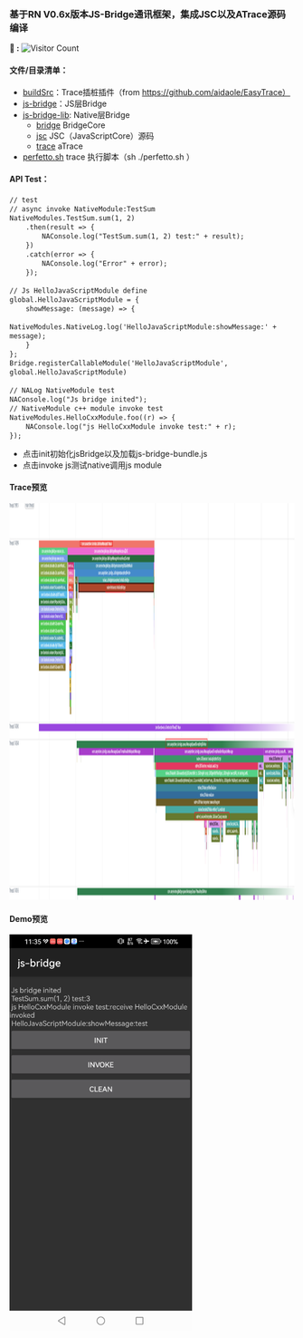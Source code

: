
### 基于RN V0.6x版本JS-Bridge通讯框架，集成JSC以及ATrace源码编译

<p>
  <strong>👀 :</strong>
  <img src="https://profile-counter.glitch.me/LumenVestige.RNJsBridgeWithJSCSourceCompile/count.svg" alt="Visitor Count"  width="120"/>
</p>

#### 文件/目录清单： 
+ [buildSrc](buildSrc)：Trace插桩插件（from https://github.com/aidaole/EasyTrace）
+ [js-bridge](js-bridge)：JS层Bridge
+ [js-bridge-lib](js-bridge-lib): Native层Bridge
  + [bridge](js-bridge-lib/src/main/cpp/bridge) BridgeCore
  + [jsc](js-bridge-lib/src/main/cpp/jsc) JSC（JavaScriptCore）源码
  + [trace](js-bridge-lib/src/main/cpp/trace) aTrace
+ [perfetto.sh](perfetto.sh) trace 执行脚本（sh ./perfetto.sh ）
#### API Test：
```
// test
// async invoke NativeModule:TestSum
NativeModules.TestSum.sum(1, 2)
    .then(result => {
        NAConsole.log("TestSum.sum(1, 2) test:" + result);
    })
    .catch(error => {
        NAConsole.log("Error" + error);
    });

// Js HelloJavaScriptModule define
global.HelloJavaScriptModule = {
    showMessage: (message) => {
        NativeModules.NativeLog.log('HelloJavaScriptModule:showMessage:' + message);
    }
};
Bridge.registerCallableModule('HelloJavaScriptModule', global.HelloJavaScriptModule)

// NALog NativeModule test
NAConsole.log("Js bridge inited");
// NativeModule c++ module invoke test
NativeModules.HelloCxxModule.foo((r) => {
    NAConsole.log("js HelloCxxModule invoke test:" + r);
});

```
+ 点击init初始化jsBridge以及加载js-bridge-bundle.js
+ 点击invoke js测试native调用js module
#### Trace预览
<img src="source/trace.png" alt="trace"  height="700">

#### Demo预览
<img src="source/demo.png" alt="demo"  height="700">



